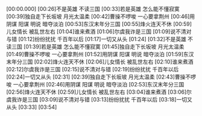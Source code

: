 [00:00.000]
[00:26]不是英雄 不读三国
[00:33]若是英雄 怎么能不懂寂寞
[00:39]独自走下长坂坡 月光太温柔
[00:42]曹操不啰唆 一心要拿荆州
[00:46]用阴谋 阳谋 明说 暗夺淡泊
[00:53]东汉末年分三国
[00:55]烽火连天不休
[00:59]儿女情长 被乱世左右
[01:04]谁来煮酒
[01:06]尔虞我诈是三国
[01:09]说不清对与错
[01:12]纷纷扰扰 千百年以后
[01:17]一切又从头
[01:24]
[01:32]不是英雄 不读三国
[01:39]若是英雄 怎么能不懂寂寞
[01:45]独自走下长坂坡 月光太温柔
[01:49]曹操不啰唆 一心要拿荆州
[01:52]用阴谋 阳谋 明说 暗夺淡泊
[01:59]东汉末年分三国
[02:02]烽火连天不休
[02:06]儿女情长 被乱世左右
[02:10]谁来煮酒
[02:12]尔虞我诈是三国
[02:15]说不清对与错
[02:19]纷纷扰扰 千百年以后
[02:24]一切又从头
[02:31]
[02:39]独自走下长坂坡 月光太温柔
[02:43]曹操不啰唆 一心要拿荆州
[02:46]用阴谋 阳谋 明说 暗夺淡泊
[02:53]东汉末年分三国
[02:56]烽火连天不休
[02:59]儿女情长 被乱世左右
[03:04]谁来煮酒
[03:06]尔虞我诈是三国
[03:09]说不清对与错
[03:13]纷纷扰扰 千百年以后
[03:18]一切又从头
[03:33]
[03:54]